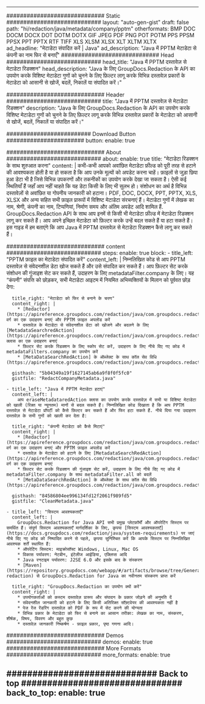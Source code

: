 
---
############################# Static ############################
layout: "auto-gen-gist" 
draft: false
path: "hi/redaction/java/metadata/company/pptm"
otherformats: BMP DOC DOCM DOCX DOT DOTM DOTX GIF JPEG PDF PNG POT POTM PPS PPSM PPSX PPT PPTX RTF TIFF XLS XLSM XLSX XLT XLTM XLTX  
ad_headline: "मेटाडेटा संपादित करें | Java"
ad_description: "Java में PPTM मेटाडेटा से कंपनी का नाम फिर से बनाएँ"
############################# Head ############################
head_title: "Java में PPTM दस्तावेज़ से मेटाडेटा रिडक्शन"
head_description: "Java के लिए GroupDocs.Redaction के API का उपयोग करके विशिष्ट मेटाडेटा गुणों को चुनने के लिए फ़िल्टर लागू करके विभिन्न दस्तावेज़ प्रकारों के मेटाडेटा को आसानी से खोजें, बदलें, निकालें या संपादित करें।"

############################# Header ############################
title: "Java में PPTM दस्तावेज़ से मेटाडेटा रिडक्शन"
description: "Java के लिए GroupDocs.Redaction के API का उपयोग करके विशिष्ट मेटाडेटा गुणों को चुनने के लिए फ़िल्टर लागू करके विभिन्न दस्तावेज़ प्रकारों के मेटाडेटा को आसानी से खोजें, बदलें, निकालें या संपादित करें।"

######################### Download Button #######################
button:
    enable: true

############################# About ############################
about:
    enable: true
    title: "मेटाडेटा रिडक्शन के साथ शुरुआत करना"
    content: |
        कभी-कभी आपको अवांछित मेटाडेटा फ़ील्ड को पूरी तरह से हटाने की आवश्यकता होती है या हो सकता है कि आप उनके मूल्यों को अपडेट करना चाहें। फ़ाइलों से जुड़ा छिपा हुआ डेटा भी है जिसे विभिन्न उपकरणों और तकनीकों का उपयोग करके देखा जा सकता है। ऐसी कई स्थितियाँ हैं जहाँ आप नहीं चाहते कि यह डेटा किसी के लिए भी सुलभ हो। संशोधन का अर्थ है विभिन्न दस्तावेज़ों से अवांछित या गोपनीय जानकारी को हटाना। PDF, DOC, DOCX, PPT, PPTX, XLS, XLSX और अन्य सहित सभी फ़ाइल प्रारूपों में विशिष्ट मेटाडेटा संरचनाएं हैं। मेटाडेटा गुणों में लेखक का नाम, श्रेणी, कंपनी का नाम, टिप्पणियां, निर्माण समय और अंतिम अपडेट आदि शामिल हैं. GroupDocs.Redaction API के साथ आप इनमें से किसी भी मेटाडेटा फ़ील्ड में मेटाडेटा रिडक्शन लागू कर सकते हैं। आप अपने इच्छित मेटाडेटा को फ़िल्टर करके उन्हें बदल सकते हैं या हटा सकते हैं। इस गाइड में हम बताएंगे कि आप Java में PPTM दस्तावेज़ से मेटाडेटा रिडक्शन कैसे लागू कर सकते हैं।

############################# content ############################
steps:
    enable: true
    block:
    - title_left: "PPTM फ़ाइल का मेटाडेटा संपादित करें"
      content_left: |
        निम्नलिखित कोड से आप PPTM दस्तावेज़ से संवेदनशील डेटा खोज सकते हैं और उसे संपादित कर सकते हैं। आप फ़िल्टर सेट करके संशोधन की गुंजाइश सेट कर सकते हैं, उदाहरण के लिए metadataFilter.company के लिए। यह “कंपनी” संपत्ति को छोड़कर, सभी मेटाडेटा आइटम में नियमित अभिव्यक्तियों के मिलान को पूर्ववत छोड़ देगा: 

      title_right: "मेटाडेटा को फिर से बनाने के चरण"
      content_right: |
        * [Redactor](https://apireference.groupdocs.com/redaction/java/com.groupdocs.redaction/Redactor) वर्ग का एक उदाहरण बनाएं और PPTM फ़ाइल अपलोड करें
        * दस्तावेज़ के मेटाडेटा से संवेदनशील डेटा को खोजने और बदलने के लिए [MetadataSearchredAction](https://apireference.groupdocs.com/redaction/java/com.groupdocs.redaction.redactions/MetadataSearchRedaction) क्लास का एक उदाहरण बनाएं
        * फ़िल्टर सेट करके रिडक्शन के लिए स्कोप सेट करें, उदाहरण के लिए नीचे दिए गए कोड में metadataFilters.company का उपयोग करें
        * [MetaDataSearchRedAction] के ऑब्जेक्ट के साथ कॉल सेव विधि (https://apireference.groupdocs.com/redaction/java/com.groupdocs.redaction.redactions/MetadataSearchRedaction) 

      gisthash: "5b04349a19f1627145ab6a9f8f0f5fc0"
      gistfile: "RedactCompanyMetadata.java"
      
    - title_left: "Java में PPTM मेटाडेटा हटाएं"
      content_left: |
        आप eraseMetadataredAction क्लास का उपयोग करके दस्तावेज़ में सभी या विशिष्ट मेटाडेटा को खाली (रिक्त या न्यूनतम) मानों से बदल सकते हैं। निम्नलिखित कोड दिखाता है कि आप PPTM दस्तावेज़ से मेटाडेटा प्रॉपर्टी को कैसे फ़िल्टर कर सकते हैं और फिर हटा सकते हैं. नीचे दिया गया उदाहरण दस्तावेज़ के सभी गुणों को खाली कर देता है: 
        
      title_right: "कंपनी मेटाडेटा को कैसे मिटाएं"
      content_right: |
        * [Redactor](https://apireference.groupdocs.com/redaction/java/com.groupdocs.redaction/Redactor) वर्ग का एक उदाहरण बनाएं और PPTM फ़ाइल अपलोड करें
        * दस्तावेज़ के मेटाडेटा को हटाने के लिए [MetadataSearchRedAction](https://apireference.groupdocs.com/redaction/java/com.groupdocs.redaction.redactions/MetadataSearchRedaction) वर्ग का एक उदाहरण बनाएं
        * फ़िल्टर सेट करके रिडक्शन की गुंजाइश सेट करें, उदाहरण के लिए नीचे दिए गए कोड में metadataFilter.company के साथ metadataFilter.all को बदलें
        * [MetaDataSearchRedAction] के ऑब्जेक्ट के साथ कॉल सेव विधि (https://apireference.groupdocs.com/redaction/java/com.groupdocs.redaction.redactions/MetadataSearchRedaction) 
        
      gisthash: "84586804ee996134fd12f2061f989fd5"
      gistfile: "CleanMetadata.java"

    - title_left: "सिस्टम आवश्यकताएँ"
      content_left: |
        GroupDocs.Redaction for Java API सभी प्रमुख प्लेटफ़ॉर्मों और ऑपरेटिंग सिस्टम पर समर्थित हैं। संपूर्ण सिस्टम आवश्यकताएँ मार्गदर्शिका के लिए, कृपया [सिस्टम आवश्यकताएँ](https://docs.groupdocs.com/redaction/java/system-requirements) पर जाएं नीचे दिए गए कोड को निष्पादित करने से पहले, कृपया सुनिश्चित करें कि आपके सिस्टम पर निम्नलिखित आवश्यक शर्तें स्थापित हैं:
        * ऑपरेटिंग सिस्टम: माइक्रोसॉफ्ट Windows, Linux, Mac OS
        * विकास पर्यावरण: नेटबीन, इंटेलीज आईडिया, एक्लिप्स आदि
        * Java रनटाइम पर्यावरण: J2SE 6.0 और इसके बाद के संस्करण
        * [Maven](https://repository.groupdocs.com/webapp/#/artifacts/browse/tree/General/repo/com/groupdocs/groupdocs-redaction) से GroupDocs.Redaction for Java का नवीनतम संस्करण प्राप्त करें
        
      title_right: "GroupDocs.Redaction का उपयोग क्यों करें"
      content_right: |
        * उपयोगकर्ताओं को कस्टम दस्तावेज़ प्रारूप और संपादन के प्रकार जोड़ने की अनुमति दें
        * संवेदनशील जानकारी को हटाने के लिए किसी अतिरिक्त सॉफ़्टवेयर की आवश्यकता नहीं है
        * पेज रेंज रेंडरिंग दस्तावेज़ को PDF के रूप में सेट करने की योग्यता
        * विभिन्न प्रकार के मेटाडेटा को फिर से बनाने का आसान तरीका: लेखक का नाम, संस्करण, शीर्षक, विषय, विवरण और बहुत कुछ
        * दस्तावेज़ जानकारी निष्कर्षण - फ़ाइल प्रकार, पृष्ठ गणना आदि।
        

############################# Demos ############################
demos:
    enable: true
############################# More Formats ############################
more_formats:
    enable: true

############################# Back to top ###############################
back_to_top:
    enable: true
---